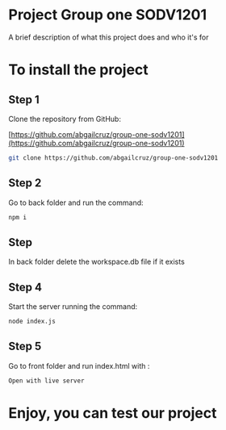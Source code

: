 # Project Group one SODV1201

A brief description of what this project does and who it's for

# To install the project

## Step 1

Clone the repository from GitHub:

[https://github.com/abgailcruz/group-one-sodv1201](https://github.com/abgailcruz/group-one-sodv1201)

```bash
git clone https://github.com/abgailcruz/group-one-sodv1201
```

## Step 2

Go to back folder and run the command:

```bash
npm i
```

## Step

In back folder delete the workspace.db file if it exists

## Step 4

Start the server running the command:

```bash
node index.js
```

## Step 5

Go to front folder and run index.html with :

```bash
Open with live server
```

# Enjoy, you can test our project
